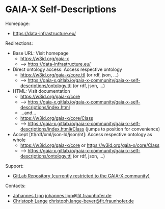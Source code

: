 GAIA-X Self-Descriptions
=========================

Homepage:
* https://data-infrastructure.eu/

Redirections:
* Base URL: Visit homepage
  * https://w3id.org/gaia-x
  * --> https://data-infrastructure.eu/
* Direct ontology access: Access respective ontology
  * https://w3id.org/gaia-x/core.ttl (or rdf, json, ...)
  * --> https://gaia-x.gitlab.io/gaia-x-community/gaia-x-self-descriptions/ontology.ttl (or rdf, json, ...)
* HTML: Visit documentation
  * https://w3id.org/gaia-x/core
  * --> https://gaia-x.gitlab.io/gaia-x-community/gaia-x-self-descriptions/index.html
  * ...and...
  * https://w3id.org/gaia-x/core/Class
  * --> https://gaia-x.gitlab.io/gaia-x-community/gaia-x-self-descriptions/index.html#Class (jumps to position for convenience)
* Accept [ttl/rdf/xml/json-ld/json/nt]: Access respective ontology as whole
  * https://w3id.org/gaia-x/core or https://w3id.org/gaia-x/core/Class
  * --> https://gaia-x.gitlab.io/gaia-x-community/gaia-x-self-descriptions/ontology.ttl (or rdf, json, ...)

Support:
* [GitLab Repository (currently restricted to the GAIA-X community)](https://gitlab.com/gaia-x/gaia-x-community/gaia-x-self-descriptions)

Contacts:
* [Johannes Lipp](https://gitlab.com/JohannesL) <johannes.lipp@fit.fraunhofer.de>
* [Christoph Lange](https://gitlab.com/langec) <christoph.lange-bever@fit.fraunhofer.de>
